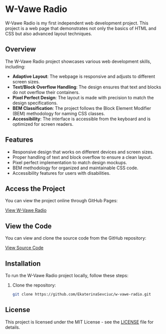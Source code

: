 # W-Vawe Radio

W-Vawe Radio is my first independent web development project. This project is a web page that demonstrates not only the basics of HTML and CSS but also advanced layout techniques.

## Overview

The W-Vawe Radio project showcases various web development skills, including:

- **Adaptive Layout**: The webpage is responsive and adjusts to different screen sizes.
- **Text/Block Overflow Handling**: The design ensures that text and blocks do not overflow their containers.
- **Pixel Perfect Design**: The layout is made with precision to match the design specifications.
- **BEM Classification**: The project follows the Block Element Modifier (BEM) methodology for naming CSS classes.
- **Accessibility**: The interface is accessible from the keyboard and is optimized for screen readers.

## Features

- Responsive design that works on different devices and screen sizes.
- Proper handling of text and block overflow to ensure a clean layout.
- Pixel perfect implementation to match design mockups.
- BEM methodology for organized and maintainable CSS code.
- Accessibility features for users with disabilities.

## Access the Project

You can view the project online through GitHub Pages:

[View W-Vawe Radio](https://EkaterinaSevciuc.github.io/w-vawe-radio/)

## View the Code

You can view and clone the source code from the GitHub repository:

[View Source Code](https://github.com/EkaterinaSevciuc/w-vawe-radio)

## Installation

To run the W-Vawe Radio project locally, follow these steps:

1. Clone the repository:
   ```bash
   git clone https://github.com/EkaterinaSevciuc/w-vawe-radio.git

## License
  This project is licensed under the MIT License - see the [LICENSE](https://github.com/EkaterinaSevciuc/w-vawe_radio/blob/main/docs/LICENSE) file for details. 
